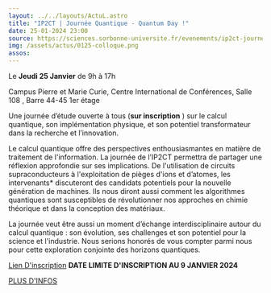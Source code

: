```yaml
---
layout: ../../layouts/ActuL.astro
title: "IP2CT | Journée Quantique - Quantum Day !"
date: 25-01-2024 23:00
source: https://sciences.sorbonne-universite.fr/evenements/ip2ct-journee-quantique-quantum-day
img: /assets/actus/0125-colloque.png
assos:
---
```


Le __Jeudi 25 Janvier__ de 9h à 17h

Campus Pierre et Marie Curie, Centre International de Conférences, Salle 108 , Barre 44-45 1er étage

Une journée d’étude ouverte à tous (__sur inscription__	) sur le calcul quantique, son implémentation physique, et son potentiel transformateur dans la recherche et l’innovation.

Le calcul quantique offre des perspectives enthousiasmantes en matière de traitement de l'information. La journée de l’IP2CT permettra de partager une réflexion approfondie sur ses implications. De l'utilisation de circuits supraconducteurs à l'exploitation de pièges d'ions et d’atomes, les intervenants* discuteront des candidats potentiels pour la nouvelle génération de machines. Ils nous diront aussi comment les algorithmes quantiques sont susceptibles de révolutionner nos approches en chimie théorique et dans la conception des matériaux.

La journée veut être aussi un moment d’échange interdisciplinaire autour du calcul quantique : son évolution, ses challenges et son potentiel pour la science et l'industrie. Nous serions honorés de vous compter parmi nous pour cette exploration conjointe des horizons quantiques.

[Lien D'inscription](https://docs.google.com/forms/d/e/1FAIpQLSf_q8GHE_H2l77LuUBeeWqNy30A11HLqkIFrbGO3UUJk-wSVw/viewform) __DATE LIMITE D'INSCRIPTION  AU 9 JANVIER 2024__

[PLUS D'INFOS](https://sciences.sorbonne-universite.fr/evenements/ip2ct-journee-quantique-quantum-day)